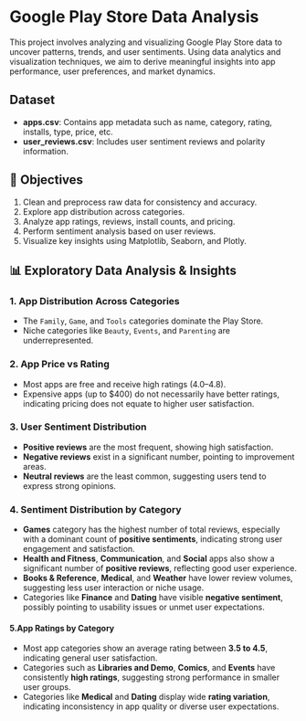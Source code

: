 #  Google Play Store Data Analysis

This project involves analyzing and visualizing Google Play Store data to uncover patterns, trends, and user sentiments. Using data analytics and visualization techniques, we aim to derive meaningful insights into app performance, user preferences, and market dynamics.

## Dataset

- **apps.csv**: Contains app metadata such as name, category, rating, installs, type, price, etc.
- **user_reviews.csv**: Includes user sentiment reviews and polarity information.

## 📌 Objectives

1. Clean and preprocess raw data for consistency and accuracy.
2. Explore app distribution across categories.
3. Analyze app ratings, reviews, install counts, and pricing.
4. Perform sentiment analysis based on user reviews.
5. Visualize key insights using Matplotlib, Seaborn, and Plotly.

## 📊 Exploratory Data Analysis & Insights

### 1. App Distribution Across Categories
- The `Family`, `Game`, and `Tools` categories dominate the Play Store.
- Niche categories like `Beauty`, `Events`, and `Parenting` are underrepresented.

### 2. App Price vs Rating
- Most apps are free and receive high ratings (4.0–4.8).
- Expensive apps (up to $400) do not necessarily have better ratings, indicating pricing does not equate to higher user satisfaction.

### 3. User Sentiment Distribution
- **Positive reviews** are the most frequent, showing high satisfaction.
- **Negative reviews** exist in a significant number, pointing to improvement areas.
- **Neutral reviews** are the least common, suggesting users tend to express strong opinions.

### 4. Sentiment Distribution by Category

- **Games** category has the highest number of total reviews, especially with a dominant count of **positive sentiments**, indicating strong user engagement and satisfaction.
- **Health and Fitness**, **Communication**, and **Social** apps also show a significant number of **positive reviews**, reflecting good user experience.
- **Books & Reference**, **Medical**, and **Weather** have lower review volumes, suggesting less user interaction or niche usage.
- Categories like **Finance** and **Dating** have visible **negative sentiment**, possibly pointing to usability issues or unmet user expectations.

#### 5.App Ratings by Category

- Most app categories show an average rating between **3.5 to 4.5**, indicating general user satisfaction.
- Categories such as **Libraries and Demo**, **Comics**, and **Events** have consistently **high ratings**, suggesting strong performance in smaller user groups.
- Categories like **Medical** and **Dating** display wide **rating variation**, indicating inconsistency in app quality or diverse user expectations.
